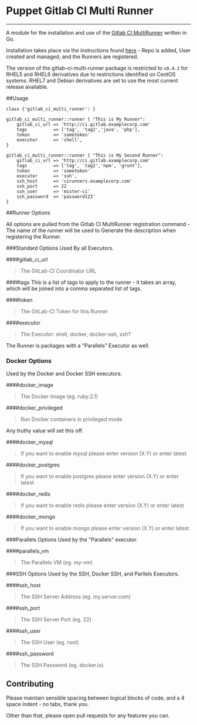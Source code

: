 # Puppet Gitlab CI Multi Runner
---
A module for the installation and use of the [Gitlab CI MultiRunner](https://github.com/ayufan/gitlab-ci-multi-runner) written in Go.

Installation takes place via the instructions found 
[here](https://github.com/ayufan/gitlab-ci-multi-runner/blob/master/docs/install/linux-repository.md) - Repo is added, 
User created and managed, and the Runners are registered.

The version of the gitlab-ci-multi-runner package is restricted to `v0.4.2` for RHEL5 and RHEL6 derivatives due to
 restrictions identified on CentOS systems. RHEL7 and Debian derivatives are set to use the most current release
 available.

##Usage

```puppet
class {'gitlab_ci_multi_runner': }

gitlab_ci_multi_runner::runner { "This is My Runner":
    gitlab_ci_url => 'http://ci.gitlab.examplecorp.com'
    tags          => ['tag', 'tag2','java', 'php'],
    token         => 'sometoken'
    executor      => 'shell',
}

gitlab_ci_multi_runner::runner { "This is My Second Runner":
    gitlab_ci_url => 'http://ci.gitlab.examplecorp.com'
    tags          => ['tag', 'tag2','npm', 'grunt'],
    token         => 'sometoken'
    executor      => 'ssh',
    ssh_host      => 'cirunners.examplecorp.com'
    ssh_port      => 22
    ssh_user      => 'mister-ci'
    ssh_password  => 'password123'
}
```

##Runner Options

All options are pulled from the Gitlab CI MultiRunner registration command - The name of the runner will be used to
Generate the description when registering the Runner.

###Standard Options
Used By all Executors.

####gitlab\_ci\_url
> The GitLab-CI Coordinator URL

####tags
This is a list of tags to apply to the runner - it takes an array, which will be joined into a comma separated list of tags.

####token
> The GitLab-CI Token for this Runner

####executor
> The Executor: shell, docker, docker-ssh, ssh?

The Runner is packages with a "Parallels" Executor as well.

### Docker Options
Used by the Docker and Docker SSH executors.

####docker\_image
> The Docker Image (eg. ruby:2.1)

####docker\_privileged
> Run Docker containers in privileged mode

Any truthy value will set this off.

####docker\_mysql
> If you want to enable mysql please enter version (X.Y) or enter latest

####docker\_postgres
> If you want to enable postgres please enter version (X.Y) or enter latest

####docker\_redis
> If you want to enable redis please enter version (X.Y) or enter latest

####docker\_mongo
> If you want to enable mongo please enter version (X.Y) or enter latest

###Parallels Options
Used by the "Parallels" executor.

####parallels\_vm
> The Parallels VM (eg. my-vm)

###SSH Options
Used by the SSH, Docker SSH, and Parllels Executors.

####ssh\_host
> The SSH Server Address (eg. my.server.com)

####ssh\_port
> The SSH Server Port (eg. 22)

####ssh\_user
> The SSH User (eg. root)

####ssh\_password
> The SSH Password (eg. docker.io)

## Contributing

Please maintain sensible spacing between logical blocks of code, and a 4 space indent - no tabs, thank you.

Other than that, please open pull requests for any features you can.
